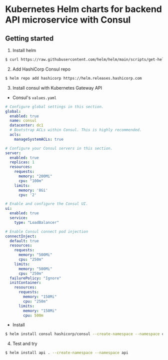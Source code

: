 # Kubernetes Helm charts for backend API microservice with Consul
## Getting started

1. Install helm
```bash
$ curl https://raw.githubusercontent.com/helm/helm/main/scripts/get-helm-3 | bash
```

2. Add HashiCorp Consul repo
```bash
$ helm repo add hashicorp https://helm.releases.hashicorp.com
```

3. Install consul with Kubernetes Gateway API
- Consul's `values.yaml`
```yaml
# Configure global settings in this section.
global:
  enabled: true
  name: consul
  datacenter: dc1
  # Bootstrap ACLs within Consul. This is highly recommended.
  acls:
    manageSystemACLs: true

# Configure your Consul servers in this section.
server:
  enabled: true
  replicas: 1
  resources:
    requests:
      memory: "200Mi"
      cpu: "100m"
    limits:
      memory: '8Gi'
      cpu: '2'

# Enable and configure the Consul UI.
ui:
  enabled: true
  service:
    type: "LoadBalancer"

# Enable Consul connect pod injection
connectInject:
  default: true
  resources:
    requests:
      memory: "500Mi"
      cpu: "250m"
    limits:
      memory: "500Mi"
      cpu: "250m"
  failurePolicy: "Ignore"
  initContainer:
    resources:
      requests:
        memory: "150Mi"
        cpu: "250m"
      limits:
        memory: "150Mi"
        cpu: 500m
```
- Install
```bash
$ helm install consul hashicorp/consul --create-namespace --namespace consul -f path/to/consul/values.yaml
```

4. Test and try
```bash
$ helm install api . --create-namespace --namespace api
```
